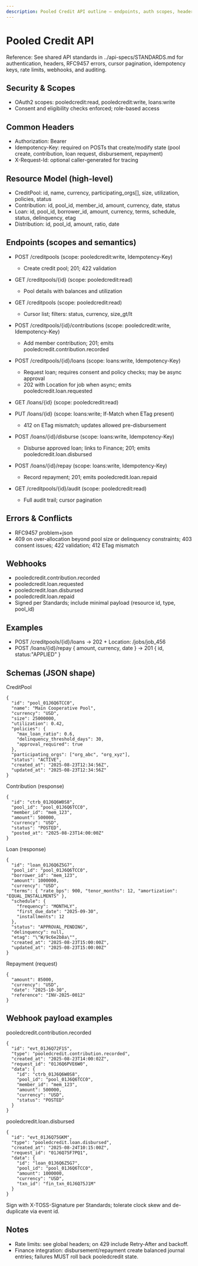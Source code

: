 ```yaml
---
description: Pooled Credit API outline — endpoints, auth scopes, headers, idempotency, conflicts, settlements
---
```


# Pooled Credit API

Reference: See shared API standards in ../api-specs/STANDARDS.md for authentication, headers, RFC9457 errors, cursor pagination, idempotency keys, rate limits, webhooks, and auditing.

## Security & Scopes
- OAuth2 scopes: pooledcredit:read, pooledcredit:write, loans:write
- Consent and eligibility checks enforced; role-based access

## Common Headers
- Authorization: Bearer <token>
- Idempotency-Key: required on POSTs that create/modify state (pool create, contribution, loan request, disbursement, repayment)
- X-Request-Id: optional caller-generated for tracing

## Resource Model (high-level)
- CreditPool: id, name, currency, participating_orgs[], size, utilization, policies, status
- Contribution: id, pool_id, member_id, amount, currency, date, status
- Loan: id, pool_id, borrower_id, amount, currency, terms, schedule, status, delinquency, etag
- Distribution: id, pool_id, amount, ratio, date

## Endpoints (scopes and semantics)
- POST /creditpools (scope: pooledcredit:write, Idempotency-Key)
  - Create credit pool; 201; 422 validation
- GET /creditpools/{id} (scope: pooledcredit:read)
  - Pool details with balances and utilization
- GET /creditpools (scope: pooledcredit:read)
  - Cursor list; filters: status, currency, size_gt/lt

- POST /creditpools/{id}/contributions (scope: pooledcredit:write, Idempotency-Key)
  - Add member contribution; 201; emits pooledcredit.contribution.recorded

- POST /creditpools/{id}/loans (scope: loans:write, Idempotency-Key)
  - Request loan; requires consent and policy checks; may be async approval
  - 202 with Location for job when async; emits pooledcredit.loan.requested

- GET /loans/{id} (scope: pooledcredit:read)
- PUT /loans/{id} (scope: loans:write; If-Match when ETag present)
  - 412 on ETag mismatch; updates allowed pre-disbursement

- POST /loans/{id}/disburse (scope: loans:write, Idempotency-Key)
  - Disburse approved loan; links to Finance; 201; emits pooledcredit.loan.disbursed

- POST /loans/{id}/repay (scope: loans:write, Idempotency-Key)
  - Record repayment; 201; emits pooledcredit.loan.repaid

- GET /creditpools/{id}/audit (scope: pooledcredit:read)
  - Full audit trail; cursor pagination

## Errors & Conflicts
- RFC9457 problem+json
- 409 on over-allocation beyond pool size or delinquency constraints; 403 consent issues; 422 validation; 412 ETag mismatch

## Webhooks
- pooledcredit.contribution.recorded
- pooledcredit.loan.requested
- pooledcredit.loan.disbursed
- pooledcredit.loan.repaid
- Signed per Standards; include minimal payload (resource id, type, pool_id)

## Examples
- POST /creditpools/{id}/loans -> 202 + Location: /jobs/job_456
- POST /loans/{id}/repay { amount, currency, date } -> 201 { id, status:"APPLIED" }

## Schemas (JSON shape)

CreditPool
```
{
  "id": "pool_01J6Q6TCC0",
  "name": "Main Cooperative Pool",
  "currency": "USD",
  "size": 25000000,
  "utilization": 0.42,
  "policies": {
    "max_loan_ratio": 0.6,
    "delinquency_threshold_days": 30,
    "approval_required": true
  },
  "participating_orgs": ["org_abc", "org_xyz"],
  "status": "ACTIVE",
  "created_at": "2025-08-23T12:34:56Z",
  "updated_at": "2025-08-23T12:34:56Z"
}
```

Contribution (response)
```
{
  "id": "ctrb_01J6Q6W0S8",
  "pool_id": "pool_01J6Q6TCC0",
  "member_id": "mem_123",
  "amount": 500000,
  "currency": "USD",
  "status": "POSTED",
  "posted_at": "2025-08-23T14:00:00Z"
}
```

Loan (response)
```
{
  "id": "loan_01J6Q6Z5G7",
  "pool_id": "pool_01J6Q6TCC0",
  "borrower_id": "mem_123",
  "amount": 1000000,
  "currency": "USD",
  "terms": { "rate_bps": 900, "tenor_months": 12, "amortization": "EQUAL_INSTALLMENTS" },
  "schedule": {
    "frequency": "MONTHLY",
    "first_due_date": "2025-09-30",
    "installments": 12
  },
  "status": "APPROVAL_PENDING",
  "delinquency": null,
  "etag": "\"W/9c6e2b8a\"",
  "created_at": "2025-08-23T15:00:00Z",
  "updated_at": "2025-08-23T15:00:00Z"
}
```

Repayment (request)
```
{
  "amount": 85000,
  "currency": "USD",
  "date": "2025-10-30",
  "reference": "INV-2025-0012"
}
```

## Webhook payload examples

pooledcredit.contribution.recorded
```
{
  "id": "evt_01J6Q72F1S",
  "type": "pooledcredit.contribution.recorded",
  "created_at": "2025-08-23T14:00:02Z",
  "request_id": "01J6Q6PVE6W0",
  "data": {
    "id": "ctrb_01J6Q6W0S8",
    "pool_id": "pool_01J6Q6TCC0",
    "member_id": "mem_123",
    "amount": 500000,
    "currency": "USD",
    "status": "POSTED"
  }
}
```

pooledcredit.loan.disbursed
```
{
  "id": "evt_01J6Q75GKM",
  "type": "pooledcredit.loan.disbursed",
  "created_at": "2025-08-24T10:15:00Z",
  "request_id": "01J6Q75F7PQ1",
  "data": {
    "id": "loan_01J6Q6Z5G7",
    "pool_id": "pool_01J6Q6TCC0",
    "amount": 1000000,
    "currency": "USD",
    "txn_id": "fin_txn_01J6Q75J1M"
  }
}
```

Sign with X-TOSS-Signature per Standards; tolerate clock skew and de-duplicate via event id.

## Notes
- Rate limits: see global headers; on 429 include Retry-After and backoff.
- Finance integration: disbursement/repayment create balanced journal entries; failures MUST roll back pooledcredit state.

